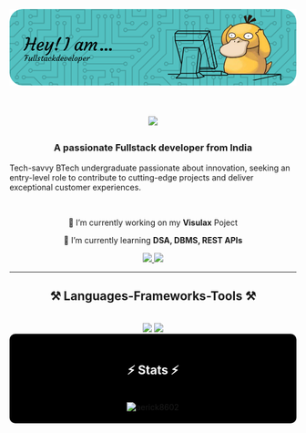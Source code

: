 ![Masterheader](./Header.png)

<!-- <img align="right" src="https://visitor-badge.laobi.icu/badge?page_id=aerick8602.aerick8602" /> -->

<h1 align="center">
    <img src="https://readme-typing-svg.herokuapp.com/?font=Righteous&size=35&center=true&vCenter=true&width=500&height=70&duration=4000&lines=Hi+There!+👋;+I'm+Ayush+Katiyar😁!!;" />
</h1>

<h3 align="center">A passionate Fullstack developer from India </h3>
<p>Tech-savvy BTech undergraduate passionate about innovation, seeking an entry-level role to contribute to
cutting-edge projects and deliver exceptional customer experiences.</p>

<br/>

<div align="center">
 
 🔭 I’m currently working on my **Visulax** Poject
 
 🌱 I’m currently learning **DSA, DBMS, REST APIs**
 </div>
 
<div align="center"> 

  <a href="https://www.linkedin.com/in/ayush-katiyar-6a0935238/" target="_blank">
    <img src="https://img.shields.io/badge/LinkedIn-0077B5?style=for-the-badge&logo=linkedin&logoColor=white" target="_blank" />
  </a>
  <a href="https://x.com/katiyarayush02" target="_blank">
     <img src="https://img.shields.io/badge/X-FF5722?style=for-the-badge&logo=todoist&logoColor=white" target="_blank" />
  </a>
</div>

 <hr/>
 
<h2 align="center">⚒️ Languages-Frameworks-Tools ⚒️</h2>
<br/>
<div align="center">
    <img src="https://skillicons.dev/icons?i=react,bootstrap,notion,html,css,vscode,github,figma,tailwind,typescript,prisma" />
    <img src="https://skillicons.dev/icons?i=nodejs,python,javascript,postman,express,netlify,mongodb,c,mysql,vercel,git,nextjs,cpp,postgresql" /><br>
</div>


<div align="center" style="background-color: black; padding: 20px; border-radius: 10px;">
  <h2 style="color: white;">⚡ Stats ⚡</h2>
  <br>
    <div style="clear: both;">
    <img align="center" src="https://github-readme-streak-stats.herokuapp.com/?user=aerick8602&background=transparent&ring=ffffff&fire=ffffff&currStreakNum=ffffff&sideNums=ffffff&currStreakLabel=ffffff&sideLabels=ffffff&dates=ffffff" alt="aerick8602" />
  <div>
</div>




